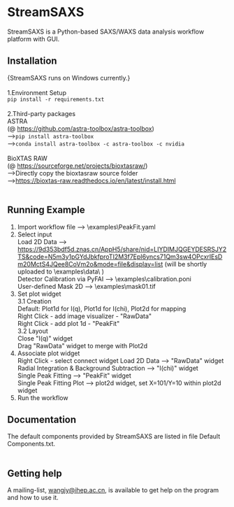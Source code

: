 # StreamSAXS <br>
StreamSAXS is a Python-based SAXS/WAXS data analysis workflow platform with GUI. <br>
## Installation <br>
{StreamSAXS runs on Windows currently.} <br>
<br>
1.Environment Setup <br>
`pip install -r requirements.txt` <br>
<br>
2.Third-party packages <br>
ASTRA <br>
(@ https://github.com/astra-toolbox/astra-toolbox) <br>
-->`pip install astra-toolbox` <br>
-->`conda install astra-toolbox -c astra-toolbox -c nvidia` <br>
<br>
BioXTAS RAW <br>
(@ https://sourceforge.net/projects/bioxtasraw/) <br> 
-->Directly copy the bioxtasraw source folder <br>
-->https://bioxtas-raw.readthedocs.io/en/latest/install.html <br>
<br>
## Running Example <br>
1. Import workflow file --> \examples\PeakFit.yaml <br>
2. Select input <br>
   Load 2D Data --> https://9d353bdf5d.znas.cn/AppH5/share/nid=LIYDIMJQGEYDESRSJY2TS&code=N5m3y1pGYdJbkfproTI2M3f7EpI6yncs71Qm3sw4OPcxrIEsDm20MctS4JQee8CoVm2o&mode=file&display=list (will be shortly uploaded to \examples\data\ ) <br>
   Detector Calibration via PyFAI --> \examples\calibration.poni <br>
   User-defined Mask 2D --> \examples\mask01.tif <br>
3. Set plot widget <br>
   3.1 Creation <br>
     Default: Plot1d for I(q), Plot1d for I(chi), Plot2d for mapping <br>
     Right Click - add image visualizer - "RawData" <br>
     Right Click - add plot 1d - "PeakFit" <br>
   3.2 Layout <br>
     Close "I(q)" widget <br>
     Drag "RawData" widget to merge with Plot2d <br>
3. Associate plot widget <br>
   Right Click - select connect widget
   Load 2D Data -->  "RawData" widget <br>
   Radial Integration & Background Subtraction --> "I(chi)" widget <br>
   Single Peak Fitting --> "PeakFit" widget <br>
   Single Peak Fitting Plot --> plot2d widget, set X=101/Y=10 within plot2d widget <br>
4. Run the workflow <br>
   
## Documentation <br>
The default components provided by StreamSAXS are listed in file Default Components.txt.<br>
<br>
## Getting help
A mailing-list, wangjy@ihep.ac.cn, is available to get help on the program and how to use it. 
